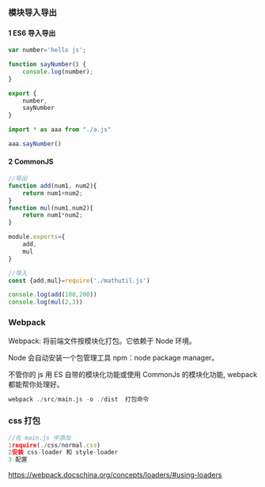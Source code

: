 ### 模块导入导出

#### 1 ES6 导入导出

```javascript
var number='hello js';

function sayNumber() {
    console.log(number);
}

export {
    number,
    sayNumber
}
```

```javascript
import * as aaa from "./a.js"

aaa.sayNumber()
```

#### 2 CommonJS

```javascript
//导出
function add(num1, num2){
    return num1+num2;
}
function mul(num1,num2){
    return num1*num2;
}

module.exports={
    add,
    mul
}

//导入
const {add,mul}=require('./mathutil.js')

console.log(add(100,200))
console.log(mul(2,3))
```



### Webpack

Webpack: 将前端文件按模块化打包。它依赖于 Node 环境。

Node 会自动安装一个包管理工具 npm：node package manager。

不管你的 js 用 ES 自带的模块化功能或使用 CommonJs 的模块化功能, webpack 都能帮你处理好。

``` powershell
webpack ./src/main.js -o ./dist  打包命令
```



### css 打包

```javascript
//在 main.js 中添加
1require(./css/normal.css)
2安装 css-loader 和 style-loader
3 配置
```

https://webpack.docschina.org/concepts/loaders/#using-loaders